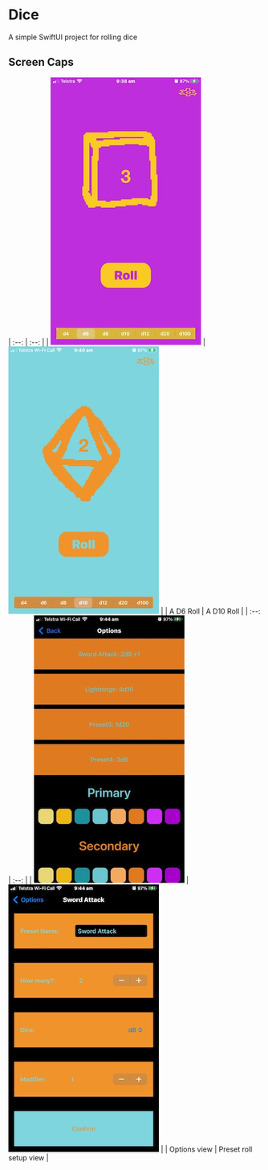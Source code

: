 # Dice
A simple SwiftUI project for rolling dice
## Screen Caps
| :--: | :--: |
| ![A D6 Roll](/Dice/Assets.xcassets/Caps/IMG_1100.imageset/IMG_1100.jpeg) | ![A D10 Roll](/Dice/Assets.xcassets/Caps/IMG_1103.imageset/IMG_1103.jpeg) |
| A D6 Roll | A D10 Roll |
| :--: | :--: |
| ![Options view](/Dice/Assets.xcassets/Caps/IMG_1104.imageset/IMG_1104.jpeg) | ![Preset roll setup view](/Dice/Assets.xcassets/Caps/IMG_1105.imageset/IMG_1105.jpeg) |
| Options view | Preset roll setup view |

